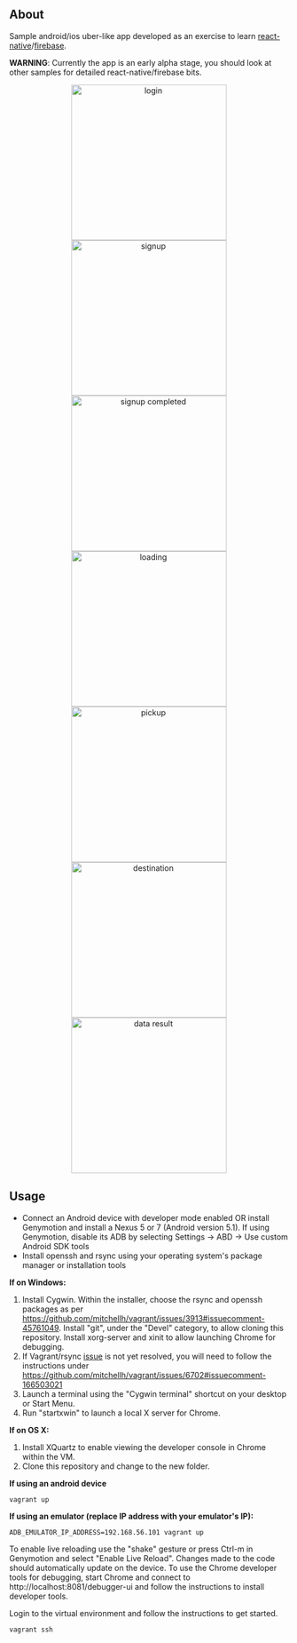 About
-----

Sample android/ios uber-like app developed as an exercise to learn [react-native](http://facebook.github.io/react-native/)/[firebase](https://firebase.google.com/).

**WARNING**: Currently the app is an early alpha stage, you should look at other samples for detailed react-native/firebase bits.

<p align="center">
    <img src="https://raw.githubusercontent.com/javier-lopez/uber-react-native-firebase/master/screenshots/login.png"            width="280" alt="login" />
    <img src="https://raw.githubusercontent.com/javier-lopez/uber-react-native-firebase/master/screenshots/signup.png"           width="280" alt="signup"/>
    <img src="https://raw.githubusercontent.com/javier-lopez/uber-react-native-firebase/master/screenshots/signup-completed.png" width="280" alt="signup completed"/>
    <img src="https://raw.githubusercontent.com/javier-lopez/uber-react-native-firebase/master/screenshots/loading.png"          width="280" alt="loading"/>
    <img src="https://raw.githubusercontent.com/javier-lopez/uber-react-native-firebase/master/screenshots/pickup.png"           width="280" alt="pickup"/>
    <img src="https://raw.githubusercontent.com/javier-lopez/uber-react-native-firebase/master/screenshots/destination.png"      width="280" alt="destination"/>
    <img src="https://raw.githubusercontent.com/javier-lopez/uber-react-native-firebase/master/screenshots/coords.png"           width="280" alt="data result"/>
</p>

Usage
-----

- Connect an Android device with developer mode enabled OR install Genymotion and install a Nexus 5 or 7 (Android version 5.1). If using Genymotion, disable its ADB by selecting Settings -> ABD -> Use custom Android SDK tools
- Install openssh and rsync using your operating system's package manager or installation tools

**If on Windows:**

1. Install Cygwin. Within the installer, choose the rsync and openssh packages as per https://github.com/mitchellh/vagrant/issues/3913#issuecomment-45761049. Install "git", under the "Devel" category, to allow cloning this repository. Install xorg-server and xinit to allow launching Chrome for debugging.
2. If Vagrant/rsync [issue](https://github.com/mitchellh/vagrant/issues/6702) is not yet resolved, you will need to follow the instructions under https://github.com/mitchellh/vagrant/issues/6702#issuecomment-166503021
3. Launch a terminal using the "Cygwin terminal" shortcut on your desktop or Start Menu.
4. Run "startxwin" to launch a local X server for Chrome.

**If on OS X:**

1. Install XQuartz to enable viewing the developer console in Chrome within the VM.
2. Clone this repository and change to the new folder.

**If using an android device**

    vagrant up

**If using an emulator (replace IP address with your emulator's IP):**

    ADB_EMULATOR_IP_ADDRESS=192.168.56.101 vagrant up

To enable live reloading use the "shake" gesture or press Ctrl-m in Genymotion and select "Enable Live Reload". Changes made to the code should automatically update on the device. To use the Chrome developer tools for debugging, start Chrome and connect to http://localhost:8081/debugger-ui and follow the instructions to install developer tools.

Login to the virtual environment and follow the instructions to get started.

    vagrant ssh
